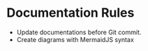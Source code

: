 # Documentation Rules

- Update documentations before Git commit.
- Create diagrams with MermaidJS syntax
